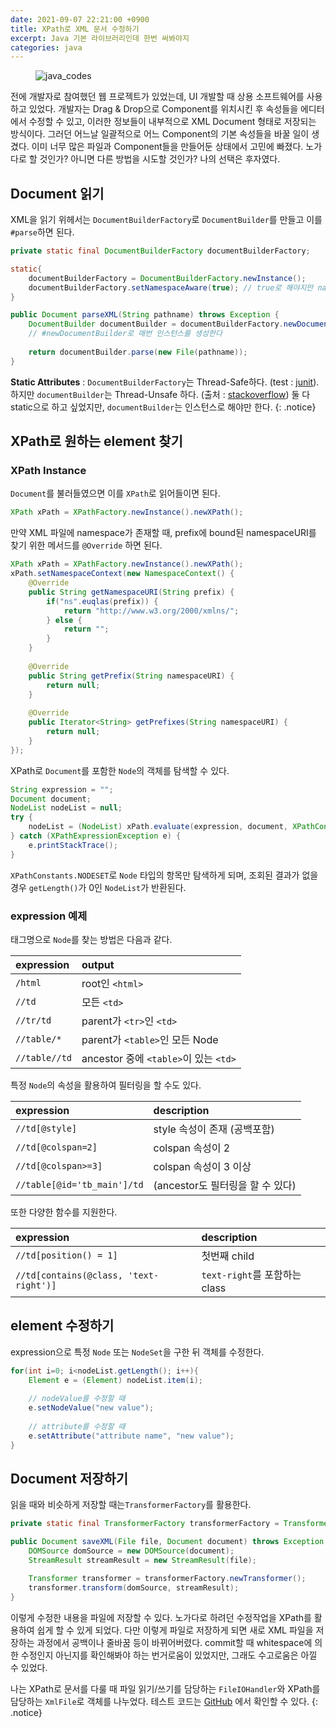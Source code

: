 ```yaml
---
date: 2021-09-07 22:21:00 +0900
title: XPath로 XML 문서 수정하기
excerpt: Java 기본 라이브러리인데 한번 써봐야지
categories: java
---
```


<figure>
  <img src="https://i.imgur.com/AStFrPk.png"
       alt="java_codes">
  <figcaption>
  </figcaption>
</figure>

전에 개발자로 참여했던 웹 프로젝트가 있었는데, UI 개발할 때 상용 소프트웨어를 사용하고 있었다.
개발자는 Drag & Drop으로 Component를 위치시킨 후 속성들을 에디터에서 수정할 수 있고, 이러한 정보들이
내부적으로 XML Document 형태로 저장되는 방식이다. 그러던 어느날 일괄적으로 어느 Component의 기본 속성들을
바꿀 일이 생겼다. 이미 너무 많은 파일과 Component들을 만들어둔 상태에서 고민에 빠졌다. 노가다로 할 것인가? 아니면 다른 방법을 시도할 것인가?
나의 선택은 후자였다.

## Document 읽기

XML을 읽기 위헤서는 `DocumentBuilderFactory`로 `DocumentBuilder`를 만들고 이를 `#parse`하면 된다.

```java
private static final DocumentBuilderFactory documentBuilderFactory;

static{
    documentBuilderFactory = DocumentBuilderFactory.newInstance();
    documentBuilderFactory.setNamespaceAware(true); // true로 해야지만 namespace를 인식할 수 있다
}

public Document parseXML(String pathname) throws Exception {
    DocumentBuilder documentBuilder = documentBuilderFactory.newDocumentBuilder();
    // #newDocumentBuilder로 매번 인스턴스를 생성한다
    
    return documentBuilder.parse(new File(pathname));
}
```

**Static Attributes** :
`DocumentBuilderFactory`는 Thread-Safe하다. (test : [junit](https://github.com/rokong/hello-spring/blob/master/src/test/java/com/rokong/xpath/FileIOTest.java)).
하지만 `documentBuilder`는 Thread-Unsafe 하다. (출처 : [stackoverflow](https://stackoverflow.com/questions/12455602/is-documentbuilder-thread-safe))
둘 다 static으로 하고 싶었지만, `documentBuilder`는 인스턴스로 해야만 한다.
{: .notice}

## XPath로 원하는 element 찾기

### XPath Instance

`Document`를 불러들였으면 이를 `XPath`로 읽어들이면 된다.

```java
XPath xPath = XPathFactory.newInstance().newXPath();
```

만약 XML 파일에 namespace가 존재할 때, prefix에 bound된 namespaceURI를 찾기 위한 메서드를 `@Override` 하면 된다.

```java
XPath xPath = XPathFactory.newInstance().newXPath();
xPath.setNamespaceContext(new NamespaceContext() {
    @Override
    public String getNamespaceURI(String prefix) {
        if("ns".euqlas(prefix)) {
            return "http://www.w3.org/2000/xmlns/";
        } else {
            return "";
        }
    }
    
    @Override
    public String getPrefix(String namespaceURI) {
        return null;
    }
    
    @Override
    public Iterator<String> getPrefixes(String namespaceURI) {
        return null;
    }
});
```

XPath로 `Document`를 포함한 `Node`의 객체를 탐색할 수 있다.

```java
String expression = "";
Document document;
NodeList nodeList = null;
try {
    nodeList = (NodeList) xPath.evaluate(expression, document, XPathConstants.NODESET);
} catch (XPathExpressionException e) {
    e.printStackTrace();
}
```

`XPathConstants.NODESET`로 `Node` 타입의 항목만 탐색하게 되며, 조회된 결과가 없을 경우 `getLength()`가 0인 `NodeList`가
반환된다.

### expression 예제

태그명으로 `Node`를 찾는 방법은 다음과 같다.

| expression | output |
|:--- |:---|
| `/html` | root인 `<html>` |
| `//td` | 모든 `<td>` |
| `//tr/td` | parent가 `<tr>`인 `<td>` |
| `//table/*` | parent가 `<table>`인 모든 Node |
| `//table//td` | ancestor 중에 `<table>`이 있는 `<td>` |

특정 `Node`의 속성을 활용하여 필터링을 할 수도 있다.

| expression | description |
|:--- |:---|
| `//td[@style]` | style 속성이 존재 (공백포함) |
| `//td[@colspan=2]` | colspan 속성이 2 |
| `//td[@colspan>=3]` | colspan 속성이 3 이상 |
| `//table[@id='tb_main']/td` | (ancestor도 필터링을 할 수 있다) |

또한 다양한 함수를 지원한다.

| expression | description |
|:--- |:---|
| `//td[position() = 1]` | 첫번째 child |
| `//td[contains(@class, 'text-right')]` | `text-right`를 포함하는 class |

## element 수정하기

expression으로 특정 `Node` 또는 `NodeSet`을 구한 뒤 객체를 수정한다.

```java
for(int i=0; i<nodeList.getLength(); i++){
    Element e = (Element) nodeList.item(i);
    
    // nodeValue를 수정할 때
    e.setNodeValue("new value");
    
    // attribute를 수정할 때
    e.setAttribute("attribute name", "new value");
}
```

## Document 저장하기

읽을 때와 비슷하게 저장할 때는`TransformerFactory`를 활용한다.

```java
private static final TransformerFactory transformerFactory = TransformerFactory.newInstance();

public Document saveXML(File file, Document document) throws Exception {
    DOMSource domSource = new DOMSource(document);
    StreamResult streamResult = new StreamResult(file);

    Transformer transformer = transformerFactory.newTransformer();
    transformer.transform(domSource, streamResult);
}
```

이렇게 수정한 내용을 파일에 저장할 수 있다. 노가다로 하려던 수정작업을 XPath를 활용하여 쉽게 할 수 있게 되었다.
다만 이렇게 파일로 저장하게 되면 새로 XML 파일을 저장하는 과정에서 공백이나 줄바꿈 등이 바뀌어버렸다. commit할 때
whitespace에 의한 수정인지 아닌지를 확인해봐야 하는 번거로움이 있었지만, 그래도 수고로움은 아낄 수 있었다.

나는 XPath로 문서를 다룰 때 파일 읽기/쓰기를 담당하는 `FileIOHandler`와 XPath를 담당하는 `XmlFile`로 객체를 나누었다.
테스트 코드는
[GitHub](https://github.com/rokong/hello-spring/blob/master/src/test/java/com/rokong/xpath/XPathTest.java)
에서 확인할 수 있다.
{: .notice}

